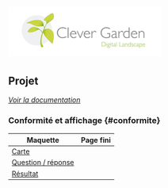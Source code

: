 [![Clever-garden](doc/img/clever-garden.png)](http://www.clever-age.com/)
=========================================================================

Projet
------

_[Voir la documentation](doc/)_

### Conformité et affichage {#conformite}

Maquette                                                                     | Page fini	       
-----------------------------------------------------------------------------|---------------------
[Carte](inc/?page=carte)                                                     |   
[Question / réponse](inc/?page=question)                                     |   
[Résultat](inc/?page=resultat)                                               |   
